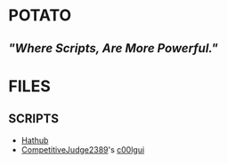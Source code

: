 # POTATO
## *"Where Scripts, Are More Powerful."*
# FILES
## SCRIPTS
- [Hathub](../main/FILES/SCRIPTS/Hathub.lua)
- [CompetitiveJudge2389](https://www.reddit.com/user/CompetitiveJudge2389/)'s [c00lgui](../main/FILES/SCRIPTS/CJsc00lgui.md)
